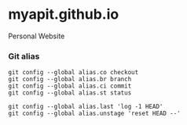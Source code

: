 # myapit.github.io
Personal Website

### Git alias
```
git config --global alias.co checkout
git config --global alias.br branch
git config --global alias.ci commit
git config --global alias.st status
```

```
git config --global alias.last 'log -1 HEAD'
git config --global alias.unstage 'reset HEAD --'
```
